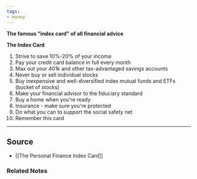 ```yaml
---
tags:
- money
---
```

**The famous "index card" of all financial advice**

**The Index Card**

1. Strive to save 10%-20% of your income
2. Pay your credit card balance in full every month
3. Max out your 401k and other tax-advantaged savings accounts
4. Never buy or sell individual stocks
5. Buy inexpensive and well-diversified index mutual funds and ETFs (bucket of stocks)
6. Make your financial advisor to the fiduciary standard
7. Buy a home when you're ready
8. Insurance - make sure you're protected
9. Do what you can to support the social safety net
10. Remember this card

---

## Source
- [[The Personal Finance Index Card]]

### Related Notes